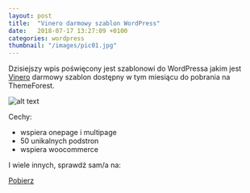 ```yaml
---
layout: post
title:  "Vinero darmowy szablon WordPress"
date:   2018-07-17 13:27:09 +0100
categories: wordpress
thumbnail: "/images/pic01.jpg"
---
```

Dzisiejszy wpis poświęcony jest szablonowi do WordPressa jakim jest [Vinero](https://themeforest.net/item/vinero-very-clean-and-minimal-portfolio-wordpress-theme/16796397) darmowy szablon dostępny w tym miesiącu do pobrania na ThemeForest.

![alt text](https://s3.envato.com/files/237516750/vinero_wp_preview.__large_preview.jpg "Logo Title Text 1")

Cechy:
- wspiera onepage i multipage
- 50 unikalnych podstron
- wspiera woocommerce

I wiele innych, sprawdź sam/a na:

[Pobierz](https://themeforest.net/item/vinero-very-clean-and-minimal-portfolio-wordpress-theme/16796397)
